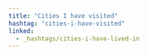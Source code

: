 ```yaml
---
title: "Cities I have visited"
hashtag: "cities-i-have-visited"
linked:
  - _hashtags/cities-i-have-lived-in
---
```

